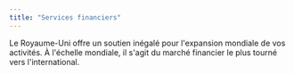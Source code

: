 ```yaml
---
title: "Services financiers"
---
```

Le Royaume-Uni offre un soutien inégalé pour l'expansion mondiale de vos activités. À l'échelle mondiale, il s'agit du marché financier le plus tourné vers l'international.
